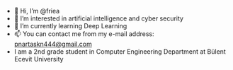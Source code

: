 - 👋 Hi, I’m @friea
- 👀 I’m interested in artificial intelligence and cyber security
- 🌱 I’m currently learning Deep Learning
- 📫 You can contact me from my e-mail address: pnartaskn444@gmail.com
- I am a 2nd grade student in Computer Engineering Department at Bülent Ecevit University

